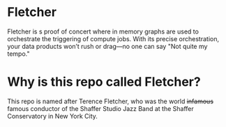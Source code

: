 # Fletcher
Fletcher is s proof of concert where in memory graphs are used to orchestrate the triggering of
    compute jobs.
With its precise orchestration, your data products won’t rush or drag—no one can say "Not quite my
    tempo."

# Why is this repo called Fletcher?
This repo is named after Terence Fletcher, who was the world ~~infamous~~ famous conductor of the
    Shaffer Studio Jazz Band at the Shaffer Conservatory in New York City.
